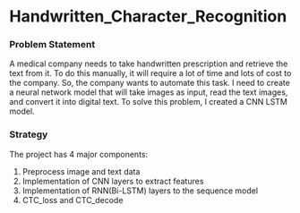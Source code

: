 # Handwritten_Character_Recognition
### Problem Statement
A medical company needs to take handwritten prescription and retrieve the text from it. To do this manually, it will require a lot of time and lots of cost to the company. So, the company wants to automate this task. I need to create a neural network model that will take images as input, read the text images, and convert it into digital text. To solve this problem, I created a CNN LSTM model.
### Strategy
The project has 4 major components:  
1. Preprocess image and text data
2. Implementation of CNN layers to extract features
3. Implementation of RNN(Bi-LSTM) layers to the sequence model
4. CTC_loss and CTC_decode
